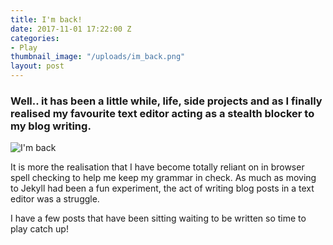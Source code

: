 ```yaml
---
title: I'm back!
date: 2017-11-01 17:22:00 Z
categories:
- Play
thumbnail_image: "/uploads/im_back.png"
layout: post
---
```


### Well.. it has been a little while, life, side projects and as I finally realised my favourite text editor acting as a stealth blocker to my blog writing.

<p><img  src="{{ site.baseurl }}/uploads/im_back.png" alt="I'm back"  /></p>

It is more the realisation that I have become totally reliant on in browser spell checking to help me keep my grammar in check. As much as moving to Jekyll had been a fun experiment, the act of writing blog posts in a text editor was a struggle.

I have a few posts that have been sitting waiting to be written so time to play catch up!

